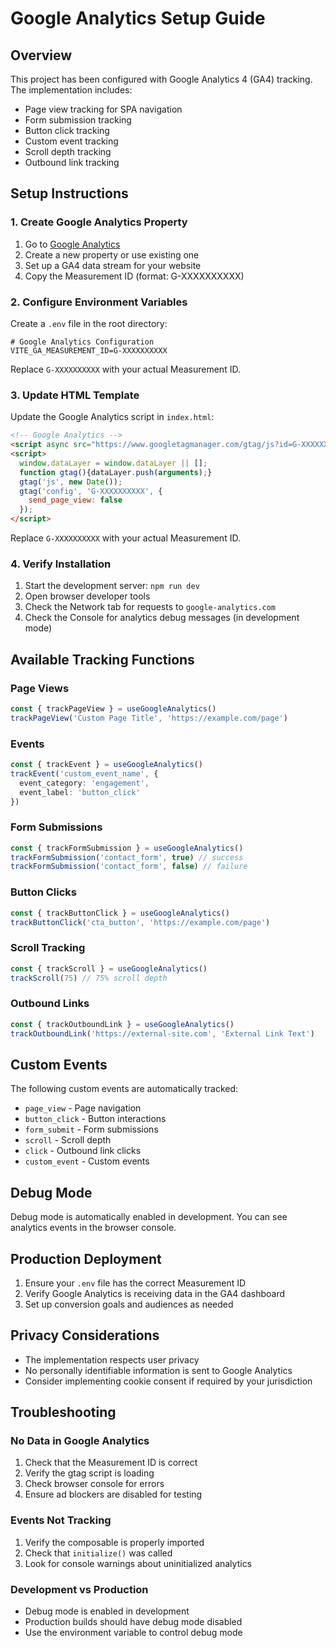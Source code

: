 # Google Analytics Setup Guide

## Overview
This project has been configured with Google Analytics 4 (GA4) tracking. The implementation includes:

- Page view tracking for SPA navigation
- Form submission tracking
- Button click tracking
- Custom event tracking
- Scroll depth tracking
- Outbound link tracking

## Setup Instructions

### 1. Create Google Analytics Property

1. Go to [Google Analytics](https://analytics.google.com/)
2. Create a new property or use existing one
3. Set up a GA4 data stream for your website
4. Copy the Measurement ID (format: G-XXXXXXXXXX)

### 2. Configure Environment Variables

Create a `.env` file in the root directory:

```env
# Google Analytics Configuration
VITE_GA_MEASUREMENT_ID=G-XXXXXXXXXX
```

Replace `G-XXXXXXXXXX` with your actual Measurement ID.

### 3. Update HTML Template

Update the Google Analytics script in `index.html`:

```html
<!-- Google Analytics -->
<script async src="https://www.googletagmanager.com/gtag/js?id=G-XXXXXXXXXX"></script>
<script>
  window.dataLayer = window.dataLayer || [];
  function gtag(){dataLayer.push(arguments);}
  gtag('js', new Date());
  gtag('config', 'G-XXXXXXXXXX', {
    send_page_view: false
  });
</script>
```

Replace `G-XXXXXXXXXX` with your actual Measurement ID.

### 4. Verify Installation

1. Start the development server: `npm run dev`
2. Open browser developer tools
3. Check the Network tab for requests to `google-analytics.com`
4. Check the Console for analytics debug messages (in development mode)

## Available Tracking Functions

### Page Views
```typescript
const { trackPageView } = useGoogleAnalytics()
trackPageView('Custom Page Title', 'https://example.com/page')
```

### Events
```typescript
const { trackEvent } = useGoogleAnalytics()
trackEvent('custom_event_name', {
  event_category: 'engagement',
  event_label: 'button_click'
})
```

### Form Submissions
```typescript
const { trackFormSubmission } = useGoogleAnalytics()
trackFormSubmission('contact_form', true) // success
trackFormSubmission('contact_form', false) // failure
```

### Button Clicks
```typescript
const { trackButtonClick } = useGoogleAnalytics()
trackButtonClick('cta_button', 'https://example.com/page')
```

### Scroll Tracking
```typescript
const { trackScroll } = useGoogleAnalytics()
trackScroll(75) // 75% scroll depth
```

### Outbound Links
```typescript
const { trackOutboundLink } = useGoogleAnalytics()
trackOutboundLink('https://external-site.com', 'External Link Text')
```

## Custom Events

The following custom events are automatically tracked:

- `page_view` - Page navigation
- `button_click` - Button interactions
- `form_submit` - Form submissions
- `scroll` - Scroll depth
- `click` - Outbound link clicks
- `custom_event` - Custom events

## Debug Mode

Debug mode is automatically enabled in development. You can see analytics events in the browser console.

## Production Deployment

1. Ensure your `.env` file has the correct Measurement ID
2. Verify Google Analytics is receiving data in the GA4 dashboard
3. Set up conversion goals and audiences as needed

## Privacy Considerations

- The implementation respects user privacy
- No personally identifiable information is sent to Google Analytics
- Consider implementing cookie consent if required by your jurisdiction

## Troubleshooting

### No Data in Google Analytics
1. Check that the Measurement ID is correct
2. Verify the gtag script is loading
3. Check browser console for errors
4. Ensure ad blockers are disabled for testing

### Events Not Tracking
1. Verify the composable is properly imported
2. Check that `initialize()` was called
3. Look for console warnings about uninitialized analytics

### Development vs Production
- Debug mode is enabled in development
- Production builds should have debug mode disabled
- Use the environment variable to control debug mode

